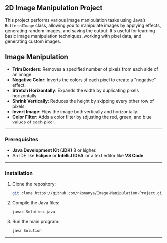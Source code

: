 ## 2D Image Manipulation Project 

This project performs various image manipulation tasks using Java’s `BufferedImage` class, allowing you to manipulate images by applying effects, generating random images, and saving the output. It's useful for learning basic image manipulation techniques, working with pixel data, and generating custom images.

## Image Manipulation
   - **Trim Borders**: Removes a specified number of pixels from each side of an image.
   - **Negative Color**: Inverts the colors of each pixel to create a "negative" effect.
   - **Stretch Horizontally**: Expands the width by duplicating pixels horizontally.
   - **Shrink Vertically**: Reduces the height by skipping every other row of pixels.
   - **Invert Image**: Flips the image both vertically and horizontally.
   - **Color Filter**: Adds a color filter by adjusting the red, green, and blue values of each pixel.
---

### Prerequisites
- **Java Development Kit (JDK)** 8 or higher.
- An IDE like **Eclipse** or **IntelliJ IDEA**, or a text editor like **VS Code**.
---
### Installation
1. Clone the repository:
   ```bash
   git clone https://github.com/nksmanya/Image-Manipulation-Project.git
   
2. Compile the Java files:
   ```bash
   javac Solution.java
3. Run the main program:
   ```bash
   java Solution
---
